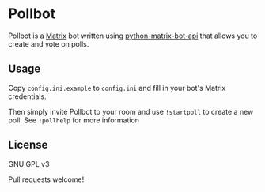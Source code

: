 Pollbot
=======
Pollbot is a [Matrix](https://matrix.org) bot written using [python-matrix-bot-api](https://github.com/shawnanastasio/python-matrix-bot-api) that allows you to create and vote on polls.

Usage
-----
Copy `config.ini.example` to `config.ini` and fill in your bot's Matrix credentials.

Then simply invite Pollbot to your room and use `!startpoll` to create a new poll.
See `!pollhelp` for more information

License
-------
GNU GPL v3

Pull requests welcome!
